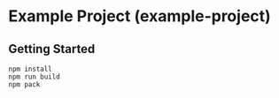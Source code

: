 # Example Project (example-project)

## Getting Started

```console
npm install
npm run build
npm pack
```